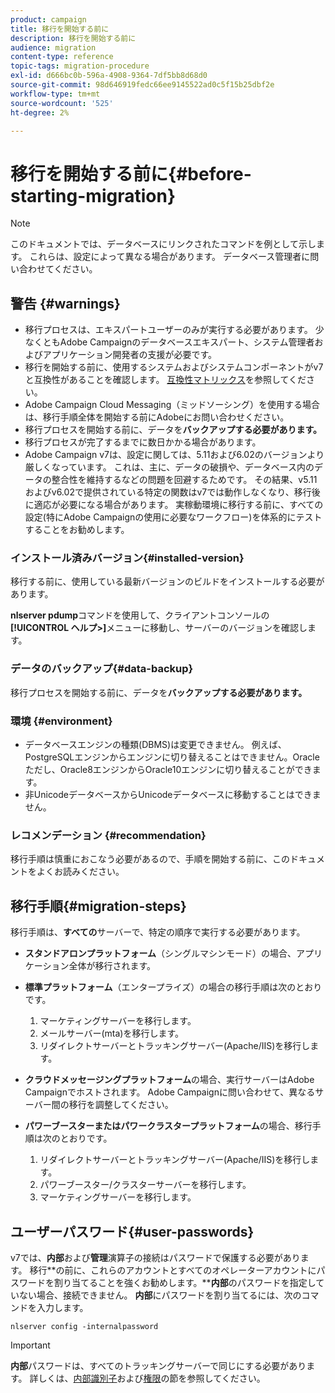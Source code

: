 ```yaml
---
product: campaign
title: 移行を開始する前に
description: 移行を開始する前に
audience: migration
content-type: reference
topic-tags: migration-procedure
exl-id: d666bc0b-596a-4908-9364-7df5bb8d68d0
source-git-commit: 98d646919fedc66ee9145522ad0c5f15b25dbf2e
workflow-type: tm+mt
source-wordcount: '525'
ht-degree: 2%

---
```


# 移行を開始する前に{#before-starting-migration}

>[!NOTE]
>
>このドキュメントでは、データベースにリンクされたコマンドを例として示します。 これらは、設定によって異なる場合があります。 データベース管理者に問い合わせてください。

## 警告 {#warnings}

* 移行プロセスは、エキスパートユーザーのみが実行する必要があります。 少なくともAdobe Campaignのデータベースエキスパート、システム管理者およびアプリケーション開発者の支援が必要です。
* 移行を開始する前に、使用するシステムおよびシステムコンポーネントがv7と互換性があることを確認します。 [互換性マトリックス](../../rn/using/compatibility-matrix.md)を参照してください。
* Adobe Campaign Cloud Messaging（ミッドソーシング）を使用する場合は、移行手順全体を開始する前にAdobeにお問い合わせください。
* 移行プロセスを開始する前に、データを&#x200B;**バックアップする必要があります。**
* 移行プロセスが完了するまでに数日かかる場合があります。
* Adobe Campaign v7は、設定に関しては、5.11および6.02のバージョンより厳しくなっています。 これは、主に、データの破損や、データベース内のデータの整合性を維持するなどの問題を回避するためです。 その結果、v5.11およびv6.02で提供されている特定の関数はv7では動作しなくなり、移行後に適応が必要になる場合があります。 実稼動環境に移行する前に、すべての設定(特にAdobe Campaignの使用に必要なワークフロー)を体系的にテストすることをお勧めします。

### インストール済みバージョン{#installed-version}

移行する前に、使用している最新バージョンのビルドをインストールする必要があります。

**nlserver pdump**&#x200B;コマンドを使用して、クライアントコンソールの&#x200B;**[!UICONTROL ヘルプ>]**&#x200B;メニューに移動し、サーバーのバージョンを確認します。

### データのバックアップ{#data-backup}

移行プロセスを開始する前に、データを&#x200B;**バックアップする必要があります。**

### 環境 {#environment}

* データベースエンジンの種類(DBMS)は変更できません。 例えば、PostgreSQLエンジンからエンジンに切り替えることはできません。Oracle ただし、Oracle8エンジンからOracle10エンジンに切り替えることができます。
* 非UnicodeデータベースからUnicodeデータベースに移動することはできません。

### レコメンデーション {#recommendation}

移行手順は慎重におこなう必要があるので、手順を開始する前に、このドキュメントをよくお読みください。

## 移行手順{#migration-steps}

移行手順は、**すべての**&#x200B;サーバーで、特定の順序で実行する必要があります。

* **スタンドアロンプラットフォーム**（シングルマシンモード）の場合、アプリケーション全体が移行されます。
* **標準プラットフォーム**（エンタープライズ）の場合の移行手順は次のとおりです。

   1. マーケティングサーバーを移行します。
   1. メールサーバー(mta)を移行します。
   1. リダイレクトサーバーとトラッキングサーバー(Apache/IIS)を移行します。

* **クラウドメッセージングプラットフォーム**&#x200B;の場合、実行サーバーはAdobe Campaignでホストされます。 Adobe Campaignに問い合わせて、異なるサーバー間の移行を調整してください。
* **パワーブースターまたはパワークラスタープラットフォーム**&#x200B;の場合、移行手順は次のとおりです。

   1. リダイレクトサーバーとトラッキングサーバー(Apache/IIS)を移行します。
   1. パワーブースター/クラスターサーバーを移行します。
   1. マーケティングサーバーを移行します。

## ユーザーパスワード{#user-passwords}

v7では、**内部**&#x200B;および&#x200B;**管理**&#x200B;演算子の接続はパスワードで保護する必要があります。 移行&#x200B;**の前に、これらのアカウントとすべてのオペレーターアカウントにパスワードを割り当てることを強くお勧めします。****内部**&#x200B;のパスワードを指定していない場合、接続できません。 **内部**&#x200B;にパスワードを割り当てるには、次のコマンドを入力します。

```
nlserver config -internalpassword
```

>[!IMPORTANT]
>
>**内部**&#x200B;パスワードは、すべてのトラッキングサーバーで同じにする必要があります。 詳しくは、[内部識別子](../../installation/using/configuring-campaign-server.md#internal-identifier)および[権限](../../platform/using/access-management.md)の節を参照してください。
